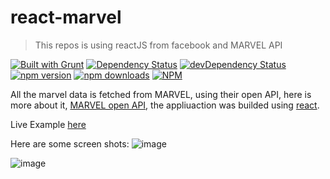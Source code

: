 # react-marvel
> This repos is using reactJS from facebook and MARVEL API

[![Built with Grunt](https://cdn.gruntjs.com/builtwith.png)](http://gruntjs.com/)
[![Dependency Status](https://david-dm.org/OmerHerera/react-marvel.svg?theme=shields.io)](https://david-dm.org/OmerHerera/react-marvel)
[![devDependency Status](https://david-dm.org/OmerHerera/react-marvel/dev-status.svg?theme=shields.io)](https://david-dm.org/OmerHerera/react-marvel#info=devDependencies)
[![npm version](https://badge.fury.io/js/react-marvel.svg)](http://badge.fury.io/js/react-marvel)
[![npm downloads](https://img.shields.io/npm/dm/react-marvel.svg)](https://img.shields.io/npm/dm/react-marvel.svg)
[![NPM](https://nodei.co/npm/react-marvel.png?downloads=true&downloadRank=true&stars=true)](https://nodei.co/npm/react-marvel/)

All the marvel data is fetched from MARVEL, using their open API, here is more about it, [MARVEL open API](http://developer.marvel.com/), the appliuaction was builded using [react](https://facebook.github.io/react/).

Live Example [here](http://omerherera.github.io/react-marvel/)

Here are some screen shots:
![image](https://cloud.githubusercontent.com/assets/5514007/11102168/a4d7276a-88c3-11e5-9fc1-324634b65f30.png)

![image](https://cloud.githubusercontent.com/assets/5514007/11102169/a4d7cf44-88c3-11e5-8dc9-ffb720cceabd.png)
